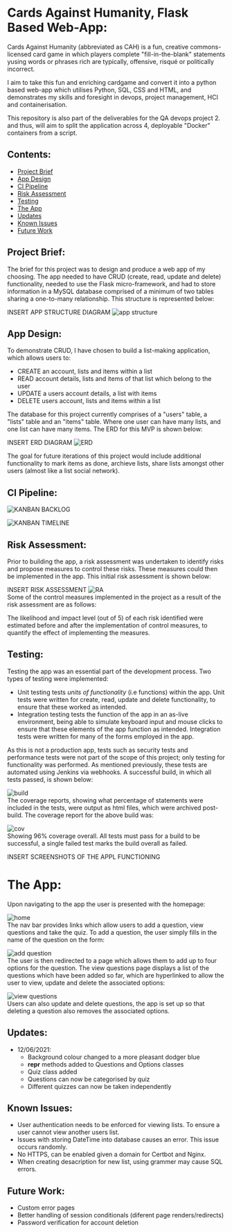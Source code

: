 # Cards Against Humanity, Flask Based Web-App:
Cards Against Humanity (abbreviated as CAH) is a fun, creative commons-licensed card game in which players complete "fill-in-the-blank" statements yusing words or phrases rich are typically, offensive, risqué or politically incorrect.

I aim to take this fun and enriching cardgame and convert it into a python based web-app which utilises Python, SQL, CSS and HTML, and demonstrates my skills and foresight in devops, project management, HCI and containerisation.

This repository is also part of the deliverables for the QA devops project 2. and thus, will aim to split the application across 4, deployable "Docker" containers from a script.

## Contents:
* [Project Brief](#Project-Brief)  
* [App Design](#App-Design)
* [CI Pipeline](#CI-Pipeline)  
* [Risk Assessment](#Risk-Assessment)
* [Testing](#Testing)
* [The App](#The-App)
* [Updates](#Updates)
* [Known Issues](#Known-Issues)
* [Future Work](#Future-Work)

## Project Brief:  
The brief for this project was to design and produce a web app of my choosing. The app needed to have CRUD (create, read, update and delete) functionality, needed to use the Flask micro-framework, and had to store information in a MySQL database comprised of a minimum of two tables sharing a one-to-many relationship. This structure is represented below:  

INSERT APP STRUCTURE DIAGRAM
![app structure]()  

## App Design:
To demonstrate CRUD, I have chosen to build a list-making application, which allows users to:
* CREATE an account, lists and items within a list
* READ account details, lists and items of that list which belong to the user
* UPDATE a users account details, a list with items
* DELETE users account, lists and items within a list

The database for this project currently comprises of a "users" table, a "lists" table and an "items" table. Where one user can have many lists, and one list can have many items. The ERD for this MVP is shown below:  

INSERT ERD DIAGRAM
![ERD]()

The goal for future iterations of this project would include additional functionality to mark items as done, archieve lists, share lists amongst other users (almost like a list social network).


## CI Pipeline:  
![KANBAN BACKLOG]()

![KANBAN TIMELINE]()

## Risk Assessment:
Prior to building the app, a risk assessment was undertaken to identify risks and propose measures to control these risks. These measures could then be implemented in the app. This initial risk assessment is shown below:   

INSERT RISK ASSESSMENT
![RA]()  
Some of the control measures implemented in the project as a result of the risk assessment are as follows:  

The likelihood and impact level (out of 5) of each risk identified were estimated before and after the implementation of control measures, to quantify the effect of implementing the measures.

## Testing:  
Testing the app was an essential part of the development process. Two types of testing were implemented:  
* Unit testing tests _units of functionality_ (i.e functions) within the app. Unit tests were written for create, read, update and delete functionality, to ensure that these worked as intended.
* Integration testing tests the function of the app in an as-live environment, being able to simulate keyboard input and mouse clicks to ensure that these elements of the app function as intended. Integration tests were written for many of the forms employed in the app.  

As this is not a production app, tests such as security tests and performance tests were not part of the scope of this project; only testing for functionality was performed. As mentioned previously, these tests are automated using Jenkins via webhooks. A successful build, in which all tests passed, is shown below:  

![build]()  
The coverage reports, showing what percentage of statements were included in the tests, were output as html files, which were archived post-build. The coverage report for the above build was:  

![cov]()  
Showing 96% coverage overall. All tests must pass for a build to be successful, a single failed test marks the build overall as failed.

INSERT SCREENSHOTS OF THE APPL FUNCTIONING
# The App:  
Upon navigating to the app the user is presented with the homepage:  

![home]()  
The nav bar provides links which allow users to add a question, view questions and take the quiz. To add a question, the user simply fills in the name of the question on the form:  

![add question]()  
The user is then redirected to a page which allows them to add up to four options for the question. The view questions page displays a list of the questions which have been added so far, which are hyperlinked to allow the user to view, update and delete the associated options:  

![view questions]()  
Users can also update and delete questions, the app is set up so that deleting a question also removes the associated options.  

## Updates:
* 12/06/2021:
    * Background colour changed to a more pleasant dodger blue
    * __repr__ methods added to Questions and Options classes
    * Quiz class added
    * Questions can now be categorised by quiz
    * Different quizzes can now be taken independently

## Known Issues:
* User authentication needs to be enforced for viewing lists. To ensure a user cannot view another users list.
* Issues with storing DateTime into database causes an error. This issue occurs randomly.
* No HTTPS, can be enabled given a domain for Certbot and Nginx.
* When creating desacription for new list, using grammer may cause SQL errors.

## Future Work:
* Custom error pages
* Better handling of session conditionals (diferent page renders/redirects)
* Password verification for account deletion
